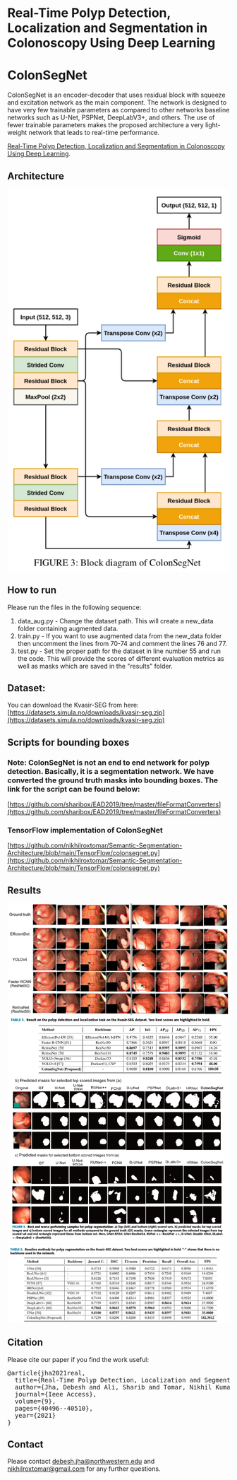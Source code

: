 # Real-Time Polyp Detection, Localization and Segmentation in Colonoscopy Using Deep Learning
# ColonSegNet


ColonSegNet is an encoder-decoder that uses residual block with squeeze and excitation network as the main component. The network is designed to have very few trainable parameters as compared to other networks baseline networks such as U-Net, PSPNet, DeepLabV3+, and others.  The use of fewer trainable parameters makes the proposed architecture a very light-weight network that leads to real-time performance.

[Real-Time Polyp Detection, Localization and Segmentation in Colonoscopy Using Deep Learning](access.pdf).

## Architecture
<p align="center">
<img src="ColonSegNet.png" align="center">
</p>

## How to run
Please run the files in the following sequence:
1. data_aug.py - Change the dataset path. This will create a new_data folder containing augmented data.
2. train.py - If you want to use augmented data from the new_data folder then uncomment the lines from 70-74 and comment the lines 76 and 77.
3. test.py - Set the proper path for the dataset in line number 55 and run the code. This will provide the scores of different evaluation metrics as well as masks which are saved in the "results" folder.

## Dataset:
You can download the Kvasir-SEG from here: [https://datasets.simula.no/downloads/kvasir-seg.zip](https://datasets.simula.no/downloads/kvasir-seg.zip)

## Scripts for bounding boxes
### Note: ColonSegNet is not an end to end network for polyp detection. Basically, it is a segmentation network. We have converted the ground truth masks into bounding boxes. The link for the script can be found below: 
[https://github.com/sharibox/EAD2019/tree/master/fileFormatConverters](https://github.com/sharibox/EAD2019/tree/master/fileFormatConverters)


### TensorFlow implementation of ColonSegNet
[https://github.com/nikhilroxtomar/Semantic-Segmentation-Architecture/blob/main/TensorFlow/colonsegnet.py](https://github.com/nikhilroxtomar/Semantic-Segmentation-Architecture/blob/main/TensorFlow/colonsegnet.py)

## Results
<p align="center">
<img src="figures/detection.png">
<img src="figures/detection_results.png">

<img src="figures/qualitative_for_segementation.png">
<img src="figures/segmentation_results.png">
</p>

## Citation
Please cite our paper if you find the work useful: 
<pre>
@article{jha2021real,
  title={Real-Time Polyp Detection, Localization and Segmentation in Colonoscopy Using Deep Learning},
  author={Jha, Debesh and Ali, Sharib and Tomar, Nikhil Kumar and Johansen, H{\aa}vard D and Johansen, Dag and Rittscher, Jens and Riegler, Michael A and Halvorsen, P{\aa}l},
  journal={Ieee Access},
  volume={9},
  pages={40496--40510},
  year={2021}
}
</pre>

## Contact
Please contact debesh.jha@northwestern.edu and nikhilroxtomar@gmail.com for any further questions.
